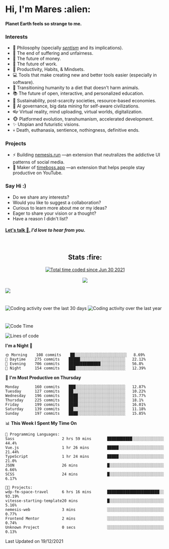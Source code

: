 <h1>Hi, I'm Mares :alien:</h1>

#### Planet Earth feels so strange to me.

### **Interests**

- 🌊 Philosophy (specially [_sentism_][sentismmedium] and its implications).
- 🎯 The end of suffering and unfairness.
- 💸 The future of money.
- 💼 The future of work.
- 🧠 Productivity, Habits, & Mindsets.
- 💻 Tools that make creating new and better tools easier (especially in software).
- 🥗 Transitioning humanity to a diet that doesn't harm animals.
- 📚 The future of open, interactive, and personalized education.
- 🌱 Sustainability, post-scarcity societies, resource-based economies.
- 🤖 AI governance, big data mining for self-aware civilizations.
- 👓 Virtual reality, mind uploading, virtual worlds, digitalization.
- 🐵 Platformed evolution, transhumanism, accelerated development.
- ✨ Utopian and futuristic visions.
- 💀 Death, euthanasia, sentience, nothingness, definitive ends.


### **Projects**

- ⚡ Building [nemesis.run](https://nemesis.run) —an extension that neutralizes the addictive UI patterns of social media.
- 💎 Maker of [timeboss.app](https://timeboss.app) —an extension that helps people stay productive on YouTube.


### **Say Hi :)**

- Do we share any interests?
- Would you like to suggest a collaboration?
- Curious to learn more about me or my ideas?
- Eager to share your vision or a thought?
- Have a reason I didn't list?

#### [Let's talk :wave:.](mailto:mareszhar@gmail.com) _I'd love to hear from you_.

[sentismmedium]: https://medium.com/@mareszhar/born-a-prisoner-a-reflection-about-life-its-struggles-and-a-plan-to-escape-d8566ce9b026

<br>

<h2 align="center">Stats :fire:</h2>

<div align="center">
  <a href="https://wakatime.com/@cfdc0e0d-4860-4b62-9ff0-cb659185525e">
    <img src="https://wakatime.com/badge/user/cfdc0e0d-4860-4b62-9ff0-cb659185525e.svg" alt="Total time coded since Jun 30 2021" />
  </a>
</div>

<br>

<div align="center">
  <img src="https://github-readme-streak-stats.herokuapp.com?user=mareszhar&theme=black-ice&hide_border=true&stroke=FFFFFF15&ring=DF8FFE&fire=DF8FFE&currStreakLabel=DF8FFE&background=1A232A&currStreakNum=86FFAB&dates=B1AAB3FF">
</div>

<!-- Add or remove this: &dates=B1AAB3FF at the end of the streak stats URL if they get bugged and aren't updating -->

<br>

<img src="https://activity-graph.herokuapp.com/graph?username=mareszhar&theme=nord&bg_color=00000000&color=979797&line=DF8FFE&point=00000000&area=true&hide_border=true">

<br>

<h1></h1>

<img src="https://wakatime.com/share/@mares/5df0ff02-9c79-41b4-b540-51dc9c65a57b.svg" alt="Coding activity over the last 30 days" />
<img src="https://wakatime.com/share/@mares/ea89ba71-f374-40af-930c-e0655909fe37.svg" alt="Coding activity over the last year" />

<h1></h1>

<!--START_SECTION:waka-->
![Code Time](http://img.shields.io/badge/Code%20Time-376%20hrs%2045%20mins-blue)

![Lines of code](https://img.shields.io/badge/From%20Hello%20World%20I%27ve%20Written-126%20Thousand%20lines%20of%20code-blue)

**I'm a Night 🦉** 

```text
🌞 Morning    108 commits    ██░░░░░░░░░░░░░░░░░░░░░░░   8.69% 
🌆 Daytime    275 commits    █████░░░░░░░░░░░░░░░░░░░░   22.12% 
🌃 Evening    706 commits    ██████████████░░░░░░░░░░░   56.8% 
🌙 Night      154 commits    ███░░░░░░░░░░░░░░░░░░░░░░   12.39%

```
📅 **I'm Most Productive on Thursday** 

```text
Monday       160 commits    ███░░░░░░░░░░░░░░░░░░░░░░   12.87% 
Tuesday      127 commits    ██░░░░░░░░░░░░░░░░░░░░░░░   10.22% 
Wednesday    196 commits    ████░░░░░░░░░░░░░░░░░░░░░   15.77% 
Thursday     225 commits    ████░░░░░░░░░░░░░░░░░░░░░   18.1% 
Friday       199 commits    ████░░░░░░░░░░░░░░░░░░░░░   16.01% 
Saturday     139 commits    ██░░░░░░░░░░░░░░░░░░░░░░░   11.18% 
Sunday       197 commits    ████░░░░░░░░░░░░░░░░░░░░░   15.85%

```


📊 **This Week I Spent My Time On** 

```text
💬 Programming Languages: 
Sass                     2 hrs 59 mins       ███████████░░░░░░░░░░░░░░   44.4% 
Vue.js                   1 hr 26 mins        █████░░░░░░░░░░░░░░░░░░░░   21.44% 
TypeScript               1 hr 24 mins        █████░░░░░░░░░░░░░░░░░░░░   21.0% 
JSON                     26 mins             █░░░░░░░░░░░░░░░░░░░░░░░░   6.66% 
SCSS                     24 mins             █░░░░░░░░░░░░░░░░░░░░░░░░   6.17%

🐱‍💻 Projects: 
wdp-fm-space-travel      6 hrs 16 mins       ███████████████████████░░   93.19% 
vitesse-starting-template20 mins             █░░░░░░░░░░░░░░░░░░░░░░░░   5.16% 
nemesis-web              3 mins              ░░░░░░░░░░░░░░░░░░░░░░░░░   0.77% 
Frontend Mentor          2 mins              ░░░░░░░░░░░░░░░░░░░░░░░░░   0.74% 
Unknown Project          0 secs              ░░░░░░░░░░░░░░░░░░░░░░░░░   0.13%

```


 Last Updated on 19/12/2021
<!--END_SECTION:waka-->
